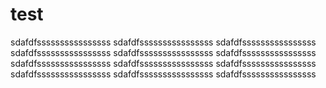 # test
sdafdfssssssssssssssss
sdafdfssssssssssssssss
sdafdfssssssssssssssss
sdafdfssssssssssssssss
sdafdfssssssssssssssss
sdafdfssssssssssssssss
sdafdfssssssssssssssss
sdafdfssssssssssssssss
sdafdfssssssssssssssss
sdafdfssssssssssssssss
sdafdfssssssssssssssss
sdafdfssssssssssssssss
